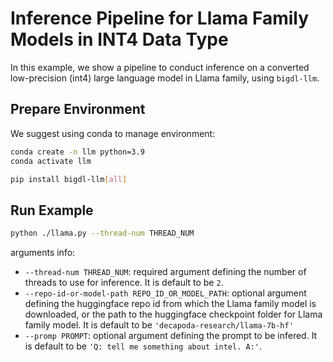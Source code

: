 # Inference Pipeline for Llama Family Models in INT4 Data Type

In this example, we show a pipeline to conduct inference on a converted low-precision (int4) large language model in Llama family, using `bigdl-llm`.

## Prepare Environment
We suggest using conda to manage environment:
```bash
conda create -n llm python=3.9
conda activate llm

pip install bigdl-llm[all]
```

## Run Example
```bash
python ./llama.py --thread-num THREAD_NUM
```
arguments info:
- `--thread-num THREAD_NUM`: required argument defining the number of threads to use for inference. It is default to be `2`.
- `--repo-id-or-model-path REPO_ID_OR_MODEL_PATH`: optional argument defining the huggingface repo id from which the Llama family model is downloaded, or the path to the huggingface checkpoint folder for Llama family model. It is default to be `'decapoda-research/llama-7b-hf'`
- `--promp PROMPT`: optional argument defining the prompt to be infered. It is default to be `'Q: tell me something about intel. A:'`.
